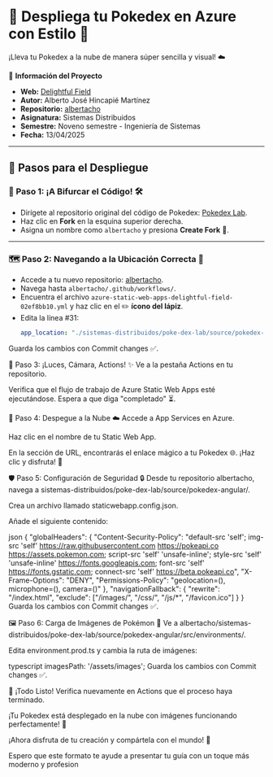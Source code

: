 # 🚀 Despliega tu Pokedex en Azure con Estilo 🌟

¡Lleva tu Pokedex a la nube de manera súper sencilla y visual! ☁️

📌 **Información del Proyecto**
- **Web:** [Delightful Field](https://delightful-field-02ef8bb10.6.azurestaticapps.net/)
- **Autor:** Alberto José Hincapié Martínez
- **Repositorio:** [albertacho](https://github.com/Albertohincapie11/albertacho)
- **Asignatura:** Sistemas Distribuidos
- **Semestre:** Noveno semestre - Ingeniería de Sistemas
- **Fecha:** 13/04/2025

---

## 🎯 Pasos para el Despliegue

### 🍴 Paso 1: ¡A Bifurcar el Código! 🛠️
- Dirígete al repositorio original del código de Pokedex: [Pokedex Lab](https://github.com/rcuello/ac4dem1a/tree/master/sistemas-distribuidos/poke-dex-lab).
- Haz clic en **Fork** en la esquina superior derecha.
- Asigna un nombre como `albertacho` y presiona **Create Fork** 🎉.

---

### 🗺️ Paso 2: Navegando a la Ubicación Correcta 🧭
- Accede a tu nuevo repositorio: [albertacho](https://github.com/albertacho/albertacho).
- Navega hasta `albertacho/.github/workflows/`.
- Encuentra el archivo `azure-static-web-apps-delightful-field-02ef8bb10.yml` y haz clic en el ✏️ **ícono del lápiz**.
- Edita la línea #31:
  ```yaml
  app_location: "./sistemas-distribuidos/poke-dex-lab/source/pokedex-angular"
Guarda los cambios con Commit changes ✅.

🚦 Paso 3: ¡Luces, Cámara, Actions! ✨
Ve a la pestaña Actions en tu repositorio.

Verifica que el flujo de trabajo de Azure Static Web Apps esté ejecutándose. Espera a que diga "completado" ⏳.

🚀 Paso 4: Despegue a la Nube ☁️
Accede a App Services en Azure.

Haz clic en el nombre de tu Static Web App.

En la sección de URL, encontrarás el enlace mágico a tu Pokedex 🌐. ¡Haz clic y disfruta! 👀

🛡️ Paso 5: Configuración de Seguridad 🔒
Desde tu repositorio albertacho, navega a sistemas-distribuidos/poke-dex-lab/source/pokedex-angular/.

Crea un archivo llamado staticwebapp.config.json.

Añade el siguiente contenido:

json
{
  "globalHeaders": {
    "Content-Security-Policy": "default-src 'self'; img-src 'self' https://raw.githubusercontent.com https://pokeapi.co https://assets.pokemon.com; script-src 'self' 'unsafe-inline'; style-src 'self' 'unsafe-inline' https://fonts.googleapis.com; font-src 'self' https://fonts.gstatic.com; connect-src 'self' https://beta.pokeapi.co",
    "X-Frame-Options": "DENY",
    "Permissions-Policy": "geolocation=(), microphone=(), camera=()"
  },
  "navigationFallback": {
    "rewrite": "/index.html",
    "exclude": ["/images/", "/css/", "/js/*", "/favicon.ico"]
  }
}
Guarda los cambios con Commit changes ✅.

🖼️ Paso 6: Carga de Imágenes de Pokémon 🎨
Ve a albertacho/sistemas-distribuidos/poke-dex-lab/source/pokedex-angular/src/environments/.

Edita environment.prod.ts y cambia la ruta de imágenes:

typescript
imagesPath: '/assets/images';
Guarda los cambios con Commit changes ✅.

🎉 ¡Todo Listo!
Verifica nuevamente en Actions que el proceso haya terminado.

¡Tu Pokedex está desplegado en la nube con imágenes funcionando perfectamente! 🎨

¡Ahora disfruta de tu creación y compártela con el mundo! 🚀


Espero que este formato te ayude a presentar tu guía con un toque más moderno y profesion






